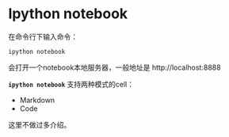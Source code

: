 # Ipython notebook

在命令行下输入命令：

    ipython notebook

会打开一个notebook本地服务器，一般地址是 http://localhost:8888

**`ipython notebook`** 支持两种模式的cell：

* Markdown
* Code

这里不做过多介绍。
